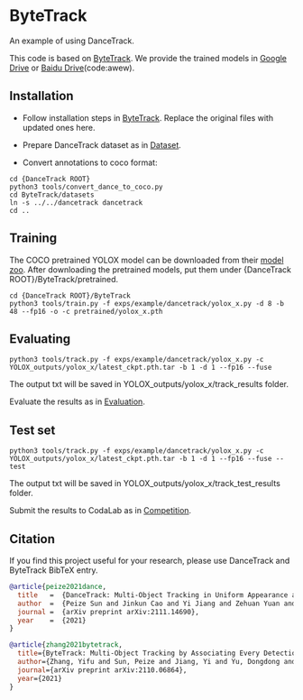 # ByteTrack
An example of using DanceTrack. 

This code is based on [ByteTrack](https://github.com/ifzhang/ByteTrack). We provide the trained models in [Google Drive](https://drive.google.com/drive/u/2/folders/1v1hiIrgH0b5-ZavRAVa1MJS8iGr-Pn5U) or [Baidu Drive](https://pan.baidu.com/s/19O3IvYNzzrcLqlODHKYUwA)(code:awew).

## Installation
* Follow installation steps in [ByteTrack](https://github.com/ifzhang/ByteTrack). Replace the original files with updated ones here.

* Prepare DanceTrack dataset as in [Dataset](https://github.com/DanceTrack/DanceTrack/blob/main/README.md).

* Convert annotations to coco format:
~~~
cd {DanceTrack ROOT}
python3 tools/convert_dance_to_coco.py
cd ByteTrack/datasets
ln -s ../../dancetrack dancetrack
cd ..
~~~


## Training 
The COCO pretrained YOLOX model can be downloaded from their [model zoo](https://github.com/Megvii-BaseDetection/YOLOX). After downloading the pretrained models, put them under {DanceTrack ROOT}/ByteTrack/pretrained.
~~~
cd {DanceTrack ROOT}/ByteTrack
python3 tools/train.py -f exps/example/dancetrack/yolox_x.py -d 8 -b 48 --fp16 -o -c pretrained/yolox_x.pth
~~~



## Evaluating
~~~
python3 tools/track.py -f exps/example/dancetrack/yolox_x.py -c YOLOX_outputs/yolox_x/latest_ckpt.pth.tar -b 1 -d 1 --fp16 --fuse
~~~
The output txt will be saved in YOLOX_outputs/yolox_x/track_results folder.

Evaluate the results as in [Evaluation](https://github.com/DanceTrack/DanceTrack/blob/main/README.md).


## Test set
~~~
python3 tools/track.py -f exps/example/dancetrack/yolox_x.py -c YOLOX_outputs/yolox_x/latest_ckpt.pth.tar -b 1 -d 1 --fp16 --fuse --test
~~~
The output txt will be saved in YOLOX_outputs/yolox_x/track_test_results folder.

Submit the results to CodaLab as in [Competition](https://github.com/DanceTrack/DanceTrack/blob/main/README.md).


## Citation
If you find this project useful for your research, please use DanceTrack and ByteTrack BibTeX entry.

```BibTeX
@article{peize2021dance,
  title   =  {DanceTrack: Multi-Object Tracking in Uniform Appearance and Diverse Motion},
  author  =  {Peize Sun and Jinkun Cao and Yi Jiang and Zehuan Yuan and Song Bai and Kris Kitani and Ping Luo},
  journal =  {arXiv preprint arXiv:2111.14690},
  year    =  {2021}
}

@article{zhang2021bytetrack,
  title={ByteTrack: Multi-Object Tracking by Associating Every Detection Box},
  author={Zhang, Yifu and Sun, Peize and Jiang, Yi and Yu, Dongdong and Yuan, Zehuan and Luo, Ping and Liu, Wenyu and Wang, Xinggang},
  journal={arXiv preprint arXiv:2110.06864},
  year={2021}
}
```
